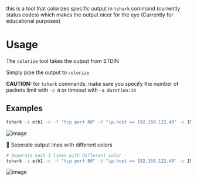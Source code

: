 
this is a tool that colorizes specific output in `tshark` command (currently status codes) which makes the output nicer for the eye (Currently for educational purposes)

# Usage

The `colorize` tool takes the output from STDIN

Simply pipe the output to `colorize`

**CAUTION:** for `tshark` commands, make sure you specify the number of packets limit with `-c N` or timeout with `-a duration:10`

## Examples

```bash
tshark -i eth1 -n -f "tcp port 80" -Y "ip.host == 192.168.122.40" -c 15 -a duration:10 | colorize
```

![image](https://user-images.githubusercontent.com/33789516/129970637-065ec7ec-6a00-4731-aba1-52b399ea470f.png)




💎 Seperate output lines with different colors

```bash
# Seperate each 3 lines with different color
tshark -i eth1 -n -f "tcp port 80" -Y "ip.host == 192.168.122.40" -c 15 -a duration:10 | colorize --lines 3
```

![image](https://user-images.githubusercontent.com/33789516/129970784-50e00bcd-4690-410d-8b30-3ff45944168d.png)






